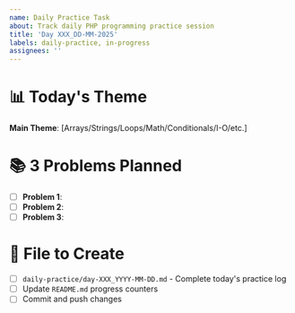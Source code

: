 ```yaml
---
name: Daily Practice Task
about: Track daily PHP programming practice session
title: 'Day XXX_DD-MM-2025'
labels: daily-practice, in-progress
assignees: ''
---
```


# 📊 Today's Theme
**Main Theme**: [Arrays/Strings/Loops/Math/Conditionals/I-O/etc.]

# 📚 3 Problems Planned
- [ ] **Problem 1**: 
- [ ] **Problem 2**: 
- [ ] **Problem 3**: 

# 📂 File to Create
- [ ] `daily-practice/day-XXX_YYYY-MM-DD.md` - Complete today's practice log
- [ ] Update `README.md` progress counters
- [ ] Commit and push changes